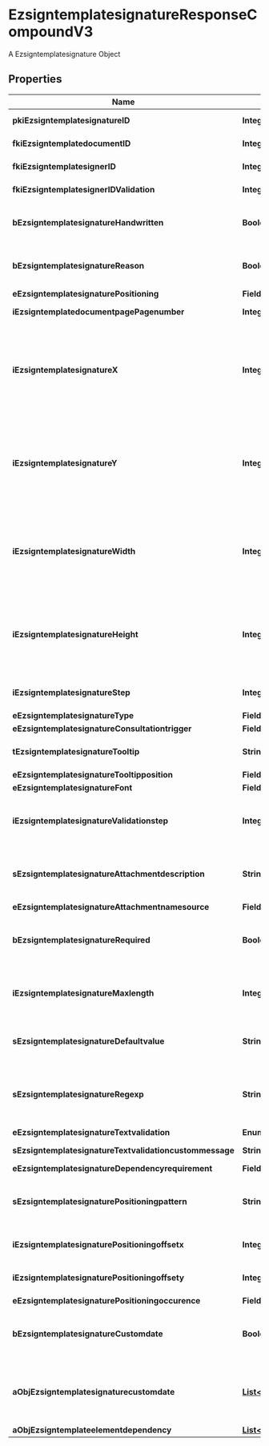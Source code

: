 

# EzsigntemplatesignatureResponseCompoundV3

A Ezsigntemplatesignature Object

## Properties

| Name | Type | Description | Notes |
|------------ | ------------- | ------------- | -------------|
|**pkiEzsigntemplatesignatureID** | **Integer** | The unique ID of the Ezsigntemplatesignature |  |
|**fkiEzsigntemplatedocumentID** | **Integer** | The unique ID of the Ezsigntemplatedocument |  |
|**fkiEzsigntemplatesignerID** | **Integer** | The unique ID of the Ezsigntemplatesigner |  |
|**fkiEzsigntemplatesignerIDValidation** | **Integer** | The unique ID of the Ezsigntemplatesigner |  [optional] |
|**bEzsigntemplatesignatureHandwritten** | **Boolean** | Whether the Ezsigntemplatesignature must be handwritten or not when eEzsigntemplatesignatureType &#x3D; Signature. |  [optional] |
|**bEzsigntemplatesignatureReason** | **Boolean** | Whether the Ezsigntemplatesignature must include a reason or not when eEzsigntemplatesignatureType &#x3D; Signature. |  [optional] |
|**eEzsigntemplatesignaturePositioning** | **FieldEEzsigntemplatesignaturePositioning** |  |  [optional] |
|**iEzsigntemplatedocumentpagePagenumber** | **Integer** | The page number in the Ezsigntemplatedocument |  |
|**iEzsigntemplatesignatureX** | **Integer** | The X coordinate (Horizontal) where to put the Ezsigntemplatesignature on the page.  Coordinate is calculated at 100dpi (dot per inch). So for example, if you want to put the Ezsigntemplatesignature 2 inches from the left border of the page, you would use \&quot;200\&quot; for the X coordinate. |  [optional] |
|**iEzsigntemplatesignatureY** | **Integer** | The Y coordinate (Vertical) where to put the Ezsigntemplatesignature on the page.  Coordinate is calculated at 100dpi (dot per inch). So for example, if you want to put the Ezsigntemplatesignature 3 inches from the top border of the page, you would use \&quot;300\&quot; for the Y coordinate. |  [optional] |
|**iEzsigntemplatesignatureWidth** | **Integer** | The width of the Ezsigntemplatesignature.  Size is calculated at 100dpi (dot per inch). So for example, if you want the Ezsigntemplatesignature to have a width of 2 inches, you would use \&quot;200\&quot; for the iEzsigntemplatesignatureWidth. |  [optional] |
|**iEzsigntemplatesignatureHeight** | **Integer** | The height of the Ezsigntemplatesignature.  Size is calculated at 100dpi (dot per inch). So for example, if you want the Ezsigntemplatesignature to have an height of 2 inches, you would use \&quot;200\&quot; for the iEzsigntemplatesignatureHeight. |  [optional] |
|**iEzsigntemplatesignatureStep** | **Integer** | The step when the Ezsigntemplatesigner will be invited to sign |  |
|**eEzsigntemplatesignatureType** | **FieldEEzsigntemplatesignatureType** |  |  |
|**eEzsigntemplatesignatureConsultationtrigger** | **FieldEEzsigntemplatesignatureConsultationtrigger** |  |  [optional] |
|**tEzsigntemplatesignatureTooltip** | **String** | A tooltip that will be presented to Ezsigntemplatesigner about the Ezsigntemplatesignature |  [optional] |
|**eEzsigntemplatesignatureTooltipposition** | **FieldEEzsigntemplatesignatureTooltipposition** |  |  [optional] |
|**eEzsigntemplatesignatureFont** | **FieldEEzsigntemplatesignatureFont** |  |  [optional] |
|**iEzsigntemplatesignatureValidationstep** | **Integer** | The step when the Ezsigntemplatesigner will be invited to validate the Ezsigntemplatesignature of eEzsigntemplatesignatureType Attachments |  [optional] |
|**sEzsigntemplatesignatureAttachmentdescription** | **String** | The description attached to the attachment name added in Ezsigntemplatesignature of eEzsigntemplatesignatureType Attachments |  [optional] |
|**eEzsigntemplatesignatureAttachmentnamesource** | **FieldEEzsigntemplatesignatureAttachmentnamesource** |  |  [optional] |
|**bEzsigntemplatesignatureRequired** | **Boolean** | Whether the Ezsigntemplatesignature is required or not. This field is relevant only with Ezsigntemplatesignature with eEzsigntemplatesignatureType &#x3D; Attachments. |  [optional] |
|**iEzsigntemplatesignatureMaxlength** | **Integer** | The maximum length for the value in the Ezsigntemplatesignature  This can only be set if eEzsigntemplatesignatureType is **FieldText** or **FieldTextarea** |  [optional] |
|**sEzsigntemplatesignatureDefaultvalue** | **String** | The default value for the Ezsigntemplatesignature  You can use the codes below and they will be replaced at signature time.    | Code | Description | Example | | ------------------------- | ------------ | ------------ | | {sUserFirstname} | The first name of the contact | John | | {sUserLastname} | The last name of the contact | Doe | | {sUserJobtitle} | The job title | Sales Representative | | {sCompany} | Company name | eZmax Solutions Inc. | | {sEmailAddress} | The email address | email@example.com | | {sPhoneE164} | A phone number in E.164 Format | +15149901516 | | {sPhoneE164Cell} | A phone number in E.164 Format | +15149901516 | |  [optional] |
|**sEzsigntemplatesignatureRegexp** | **String** | A regular expression to indicate what values are acceptable for the Ezsigntemplatesignature.  This can only be set if eEzsigntemplatesignatureType is **Text** or **Textarea** |  [optional] |
|**eEzsigntemplatesignatureTextvalidation** | **EnumTextvalidation** |  |  [optional] |
|**sEzsigntemplatesignatureTextvalidationcustommessage** | **String** | Description of validation rule. Show by signatory. |  [optional] |
|**eEzsigntemplatesignatureDependencyrequirement** | **FieldEEzsigntemplatesignatureDependencyrequirement** |  |  [optional] |
|**sEzsigntemplatesignaturePositioningpattern** | **String** | The string pattern to search for the positioning. **This is not a regexp**  This will be required if **eEzsigntemplatesignaturePositioning** is set to **PerCoordinates** |  [optional] |
|**iEzsigntemplatesignaturePositioningoffsetx** | **Integer** | The offset X  This will be required if **eEzsigntemplatesignaturePositioning** is set to **PerCoordinates** |  [optional] |
|**iEzsigntemplatesignaturePositioningoffsety** | **Integer** | The offset Y  This will be required if **eEzsigntemplatesignaturePositioning** is set to **PerCoordinates** |  [optional] |
|**eEzsigntemplatesignaturePositioningoccurence** | **FieldEEzsigntemplatesignaturePositioningoccurence** |  |  [optional] |
|**bEzsigntemplatesignatureCustomdate** | **Boolean** | Whether the Ezsigntemplatesignature has a custom date format or not. (Only possible when eEzsigntemplatesignatureType is **Name** or **Handwritten**) |  [optional] |
|**aObjEzsigntemplatesignaturecustomdate** | [**List&lt;EzsigntemplatesignaturecustomdateResponseCompoundV2&gt;**](EzsigntemplatesignaturecustomdateResponseCompoundV2.md) | An array of custom date blocks that will be filled at the time of signature.  Can only be used if bEzsigntemplatesignatureCustomdate is true.  Use an empty array if you don&#39;t want to have a date at all. |  [optional] |
|**aObjEzsigntemplateelementdependency** | [**List&lt;EzsigntemplateelementdependencyResponseCompound&gt;**](EzsigntemplateelementdependencyResponseCompound.md) |  |  [optional] |



